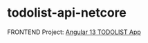 # todolist-api-netcore

FRONTEND Project: [Angular 13 TODOLIST App](https://github.com/adipras/todolist-ng)